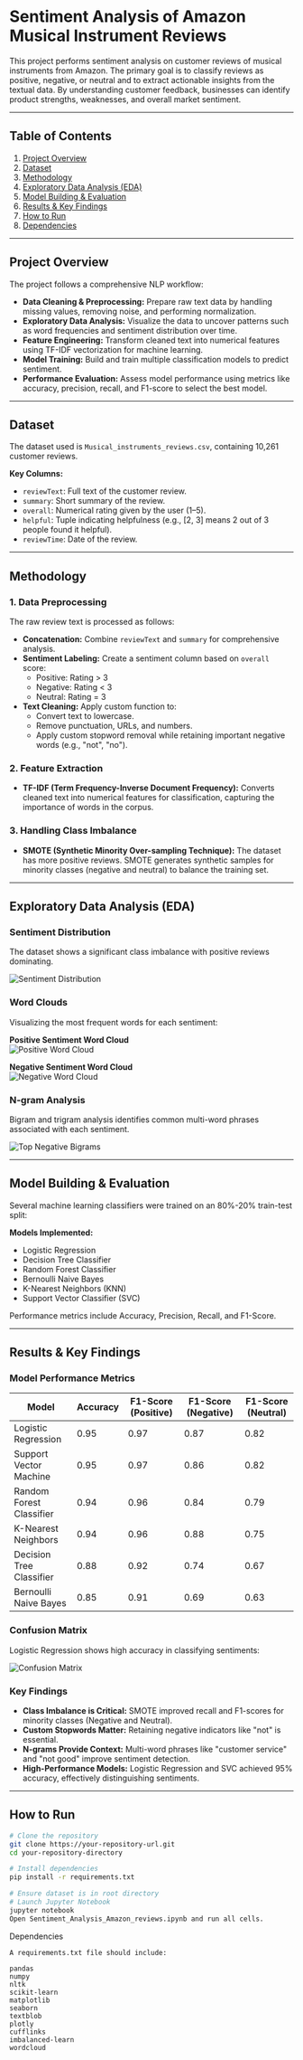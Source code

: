 # Sentiment Analysis of Amazon Musical Instrument Reviews

This project performs sentiment analysis on customer reviews of musical instruments from Amazon. The primary goal is to classify reviews as positive, negative, or neutral and to extract actionable insights from the textual data. By understanding customer feedback, businesses can identify product strengths, weaknesses, and overall market sentiment.

---

## Table of Contents
1. [Project Overview](#project-overview)
2. [Dataset](#dataset)
3. [Methodology](#methodology)
4. [Exploratory Data Analysis (EDA)](#eda)
5. [Model Building & Evaluation](#model-building-evaluation)
6. [Results & Key Findings](#results-key-findings)
7. [How to Run](#how-to-run)
8. [Dependencies](#dependencies)

---

## Project Overview
The project follows a comprehensive NLP workflow:

- **Data Cleaning & Preprocessing:** Prepare raw text data by handling missing values, removing noise, and performing normalization.
- **Exploratory Data Analysis:** Visualize the data to uncover patterns such as word frequencies and sentiment distribution over time.
- **Feature Engineering:** Transform cleaned text into numerical features using TF-IDF vectorization for machine learning.
- **Model Training:** Build and train multiple classification models to predict sentiment.
- **Performance Evaluation:** Assess model performance using metrics like accuracy, precision, recall, and F1-score to select the best model.

---

## Dataset
The dataset used is `Musical_instruments_reviews.csv`, containing 10,261 customer reviews.

**Key Columns:**
- `reviewText`: Full text of the customer review.
- `summary`: Short summary of the review.
- `overall`: Numerical rating given by the user (1–5).
- `helpful`: Tuple indicating helpfulness (e.g., [2, 3] means 2 out of 3 people found it helpful).
- `reviewTime`: Date of the review.

---

## Methodology

### 1. Data Preprocessing
The raw review text is processed as follows:
- **Concatenation:** Combine `reviewText` and `summary` for comprehensive analysis.
- **Sentiment Labeling:** Create a sentiment column based on `overall` score:
  - Positive: Rating > 3
  - Negative: Rating < 3
  - Neutral: Rating = 3
- **Text Cleaning:** Apply custom function to:
  - Convert text to lowercase.
  - Remove punctuation, URLs, and numbers.
  - Apply custom stopword removal while retaining important negative words (e.g., "not", "no").

### 2. Feature Extraction
- **TF-IDF (Term Frequency-Inverse Document Frequency):** Converts cleaned text into numerical features for classification, capturing the importance of words in the corpus.

### 3. Handling Class Imbalance
- **SMOTE (Synthetic Minority Over-sampling Technique):** The dataset has more positive reviews. SMOTE generates synthetic samples for minority classes (negative and neutral) to balance the training set.

---

## Exploratory Data Analysis (EDA)

### Sentiment Distribution
The dataset shows a significant class imbalance with positive reviews dominating.

![Sentiment Distribution](path/to/your/sentiment_distribution_pie_chart.png)

### Word Clouds
Visualizing the most frequent words for each sentiment:

**Positive Sentiment Word Cloud**  
![Positive Word Cloud](path/to/your/positive_wordcloud.png)

**Negative Sentiment Word Cloud**  
![Negative Word Cloud](path/to/your/negative_wordcloud.png)

### N-gram Analysis
Bigram and trigram analysis identifies common multi-word phrases associated with each sentiment.

![Top Negative Bigrams](path/to/your/negative_bigrams_chart.png)

---

## Model Building & Evaluation
Several machine learning classifiers were trained on an 80%-20% train-test split:

**Models Implemented:**
- Logistic Regression
- Decision Tree Classifier
- Random Forest Classifier
- Bernoulli Naive Bayes
- K-Nearest Neighbors (KNN)
- Support Vector Classifier (SVC)

Performance metrics include Accuracy, Precision, Recall, and F1-Score.

---

## Results & Key Findings

### Model Performance Metrics

| Model                   | Accuracy | F1-Score (Positive) | F1-Score (Negative) | F1-Score (Neutral) |
|-------------------------|---------|-------------------|-------------------|------------------|
| Logistic Regression     | 0.95    | 0.97              | 0.87              | 0.82             |
| Support Vector Machine  | 0.95    | 0.97              | 0.86              | 0.82             |
| Random Forest Classifier| 0.94    | 0.96              | 0.84              | 0.79             |
| K-Nearest Neighbors     | 0.94    | 0.96              | 0.88              | 0.75             |
| Decision Tree Classifier| 0.88    | 0.92              | 0.74              | 0.67             |
| Bernoulli Naive Bayes   | 0.85    | 0.91              | 0.69              | 0.63             |

### Confusion Matrix
Logistic Regression shows high accuracy in classifying sentiments:

![Confusion Matrix](path/to/your/logistic_regression_confusion_matrix.png)

### Key Findings
- **Class Imbalance is Critical:** SMOTE improved recall and F1-scores for minority classes (Negative and Neutral).  
- **Custom Stopwords Matter:** Retaining negative indicators like "not" is essential.  
- **N-grams Provide Context:** Multi-word phrases like "customer service" and "not good" improve sentiment detection.  
- **High-Performance Models:** Logistic Regression and SVC achieved 95% accuracy, effectively distinguishing sentiments.

---

## How to Run
```bash
# Clone the repository
git clone https://your-repository-url.git
cd your-repository-directory

# Install dependencies
pip install -r requirements.txt

# Ensure dataset is in root directory
# Launch Jupyter Notebook
jupyter notebook
Open Sentiment_Analysis_Amazon_reviews.ipynb and run all cells.
```
Dependencies
```
A requirements.txt file should include:

pandas
numpy
nltk
scikit-learn
matplotlib
seaborn
textblob
plotly
cufflinks
imbalanced-learn
wordcloud
```
